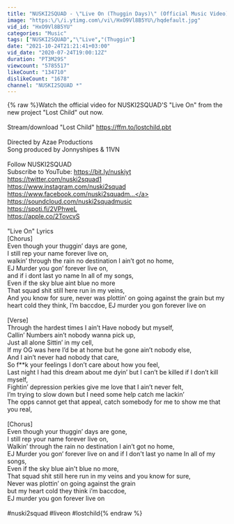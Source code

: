 ```yaml
---
title: "NUSKI2SQUAD - \"Live On (Thuggin Days)\" (Official Music Video)"
image: "https:\/\/i.ytimg.com\/vi\/HxO9Vl8B5YU\/hqdefault.jpg"
vid_id: "HxO9Vl8B5YU"
categories: "Music"
tags: ["NUSKI2SQUAD","\"Live","(Thuggin"]
date: "2021-10-24T21:21:41+03:00"
vid_date: "2020-07-24T19:00:12Z"
duration: "PT3M29S"
viewcount: "5785517"
likeCount: "134710"
dislikeCount: "1678"
channel: "NUSKI2SQUAD *"
---
```

{% raw %}Watch the official video for NUSKI2SQUAD'S &quot;Live On&quot; from the new project &quot;Lost Child&quot; out now.<br /><br />Stream/download &quot;Lost Child&quot; <a rel="nofollow" target="blank" href="https://ffm.to/lostchild.pbt">https://ffm.to/lostchild.pbt</a><br /><br />Directed by Azae Productions<br />Song produced by Jonnyshipes &amp; 11VN<br /><br />Follow NUSKI2SQUAD<br />Subscribe to YouTube: <a rel="nofollow" target="blank" href="https://bit.ly/nuskiyt">https://bit.ly/nuskiyt</a><br /><a rel="nofollow" target="blank" href="https://twitter.com/nuski2squad1">https://twitter.com/nuski2squad1</a><br /><a rel="nofollow" target="blank" href="https://www.instagram.com/nuski2squad">https://www.instagram.com/nuski2squad</a><br /><a rel="nofollow" target="blank" href="https://www.facebook.com/nuski2squadm...">https://www.facebook.com/nuski2squadm...</a><br /><a rel="nofollow" target="blank" href="https://soundcloud.com/nuski2squadmusic">https://soundcloud.com/nuski2squadmusic</a><br /><a rel="nofollow" target="blank" href="https://spoti.fi/2VPhweL">https://spoti.fi/2VPhweL</a><br /><a rel="nofollow" target="blank" href="https://apple.co/2TovcvS">https://apple.co/2TovcvS</a><br /><br />&quot;Live On&quot; Lyrics<br />[Chorus]<br />Even though your thuggin’ days are gone, <br />I still rep your name forever live on, <br />walkin’ through the rain no destination I ain’t got no home, <br />EJ Murder you gon’ forever  live on, <br />and if i dont last yo name In all of my songs,<br />Even if the sky blue aint blue no more<br />That squad shit still here run in my veins,<br />And you know for sure, never was  plottin’ on going against the grain but my heart cold they think, I’m baccdoe, EJ murder you gon forever live on<br /><br />[Verse]<br />Through the hardest times I ain’t Have nobody but myself, <br />Callin’ Numbers ain’t nobody wanna pick up,<br />Just all alone Sittin’ in my cell,<br />If my OG was here I’d be at home but he gone ain’t nobody else,<br />And I ain’t never had nobody that care,<br />So f**k your feelings I don’t care about how you feel, <br />Last night I had this dream about me dyin’ but I can’t be killed if I don’t kill myself, <br />Fightin’ depression perkies give me love that I ain’t never felt,<br />I’m trying to slow down but I need some help catch me lackin’<br />The opps cannot get that appeal, catch somebody for me to show me that you real,<br /><br />[Chorus]<br />Even though your thuggin’ days are gone, <br />I still rep your name forever live on, <br />Walkin’ through the rain no destination I ain’t got no home, <br />EJ Murder you gon’ forever  live on and if I don't last yo name In all of my songs,<br />Even if the sky blue ain't blue no more,<br />That squad shit still here run in my veins and you know for sure, <br />Never was  plottin’ on going against the grain <br />but my heart cold they think i’m baccdoe,<br />EJ murder you gon forever live on<br /><br />#nuski2squad #liveon #lostchild{% endraw %}
